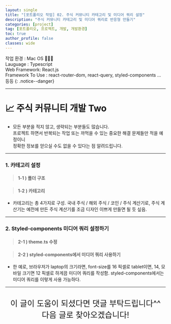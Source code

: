 ```yaml
---
layout: single
title: "[포트폴리오 작업] 02. 주식 커뮤니티 카테고리 및 미디어 쿼리 설정"
description: "주식 커뮤니티 카테고리 및 미디어 쿼리로 반응형 만들기"
categories: [project]
tag: [포트폴리오, 프로젝트, 개발, 개발환경]
toc: true
author_profile: false
classes: wide
---
```


작업 환경 : Mac OS 🧑🏻‍💻<br>
Lauguage : Typescript<br>
Web Framework: React.js<br>
Framework To Use : react-router-dom, react-query, styled-components ... 등등
{: .notice--danger}

---

# 📈 주식 커뮤니티 개발 Two

- 모든 부분을 적지 않고, 생략되는 부분들도 많습니다.<br>
  프로젝트 하면서 반복되는 작업 또는 까먹을 수 있는 중요한 해결 문제들만 적을 예정이니<br>
  정확한 정보를 얻으실 수도 없을 수 있다는 점 알려드립니다.<br>

---

### 1. 카테고리 설정

> #### 1-1 ) 폴더 구조

<script src="https://gist.github.com/Nerd-Lee/1bbfd15dec005445e17c5d9d560345f7.js"></script>

> #### 1-2 ) 카테고리

- 카테고리는 총 4가지로 구성. 국내 주식 / 해외 주식 / 코인 / 주식 계산기로, 주식 계산기는 예전에 만든 주식 계산기를 조금 디자인 이쁘게 만들면 될 듯 싶음.

---

### 2. Styled-components 미디어 쿼리 설정하기

> #### 2-1 ) theme.ts 수정

<script src="https://gist.github.com/Nerd-Lee/1ed40238d9ee52cce109b7cc3d47a87b.js"></script>

> #### 2-2 ) styled-components에서 미디어 쿼리 사용하기

<script src="https://gist.github.com/Nerd-Lee/0bd619884d2f0f2c0ac153e043d90d0c.js"></script>

- 한 예로, 브라우저가 laptop의 크기라면, font-size를 16 픽셀로 tablet이면, 14, 모바일 크기면 12 픽셀로 하게끔 미디어 쿼리를 작성함.
  styled-components에서는 미디어 쿼리를 이렇게 사용 가능하다.

---

<br>

<div style="font-size:25px; text-align:center">
이 글이 도움이 되셨다면 댓글 부탁드립니다^^<br>
다음 글로 찾아오겠습니다!

</div>
